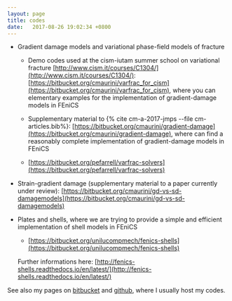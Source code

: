 ```yaml
---
layout: page
title: codes
date:   2017-08-26 19:02:34 +0800
---
```

- Gradient damage models and variational phase-field models of fracture
    - Demo codes used at the cism-iutam summer school on variational fracture [http://www.cism.it/courses/C1304/](http://www.cism.it/courses/C1304/):
        [https://bitbucket.org/cmaurini/varfrac_for_cism](https://bitbucket.org/cmaurini/varfrac_for_cism),
      where you can elementary examples for the implementation of gradient-damage models in FEniCS

    - Supplementary material to {% cite cm-a-2017-jmps --file cm-articles.bib%}:
        [https://bitbucket.org/cmaurini/gradient-damage](https://bitbucket.org/cmaurini/gradient-damage),
      where  can find  a reasonably complete implementation of gradient-damage models in FEniCS

    - [https://bitbucket.org/pefarrell/varfrac-solvers](https://bitbucket.org/pefarrell/varfrac-solvers)

- Strain-gradient damage (supplementary material to a paper currently under review): [https://bitbucket.org/cmaurini/gd-vs-sd-damagemodels](https://bitbucket.org/cmaurini/gd-vs-sd-damagemodels)

- Plates and shells, where we are trying to provide a simple and efficient implementation of shell models in FEniCS

    - [https://bitbucket.org/unilucompmech/fenics-shells](https://bitbucket.org/unilucompmech/fenics-shells)

  Further informations here: [http://fenics-shells.readthedocs.io/en/latest/](http://fenics-shells.readthedocs.io/en/latest/)

See also my pages on [bitbucket](https://bitbucket.org/cmaurini/) and [github](https://github.com/cmaurini), where I usually host my codes.